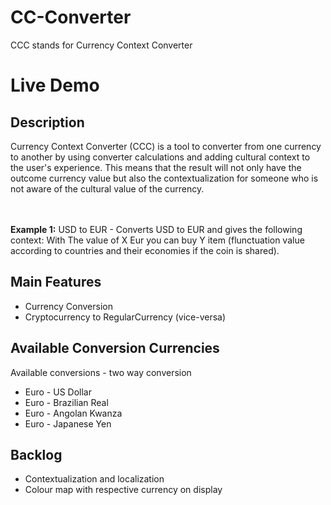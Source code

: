 # CC-Converter
CCC stands for Currency Context Converter


<h1>Live Demo</h1>

<h2>Description</h2>

<p> Currency Context Converter (CCC) is a tool to converter from one currency to another by using converter calculations and adding cultural context to the user's experience. This means that the result will not only have the outcome currency value but also the contextualization for someone who is not aware of the cultural value of the currency.
  
  <br></br>
  <b>Example 1:</b> USD to EUR - Converts USD to EUR and gives the following context: With The value of X Eur you can buy Y item (flunctuation value according to countries and their economies if the coin is shared). 
  
  
  <h2>Main Features</h2>
  <ul>
  <li> Currency Conversion</li>
  <li> Cryptocurrency to RegularCurrency (vice-versa)</li>
  </ul>
  
  
  <h2>Available Conversion Currencies </h2>
  <p>Available conversions - two way conversion
  <ul>
  <li> Euro - US Dollar</li>
    <li> Euro - Brazilian Real</li>
    <li> Euro - Angolan Kwanza </li>
    <li> Euro - Japanese Yen </li>
  </ul>


<h2>Backlog</h2>
<ul>
  <li>Contextualization and localization</li>
  <li>Colour map with respective currency on display</li>
  </ul>
